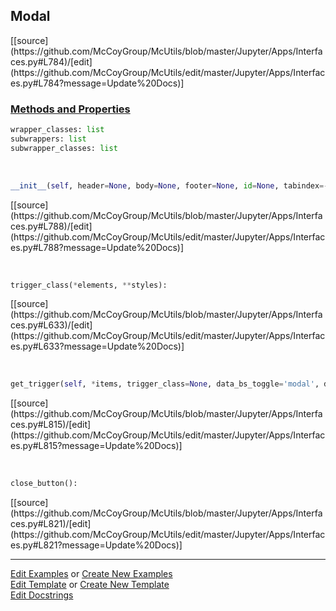 ## <a id="McUtils.Jupyter.Apps.Interfaces.Modal">Modal</a> 
<div class="docs-source-link" markdown="1">
[[source](https://github.com/McCoyGroup/McUtils/blob/master/Jupyter/Apps/Interfaces.py#L784)/[edit](https://github.com/McCoyGroup/McUtils/edit/master/Jupyter/Apps/Interfaces.py#L784?message=Update%20Docs)]
</div>



<div class="collapsible-section">
 <div class="collapsible-section collapsible-section-header" markdown="1">
 
### <a class="collapse-link" data-toggle="collapse" href="#methods">Methods and Properties</a> <a class="float-right" data-toggle="collapse" href="#methods"><i class="fa fa-chevron-down"></i></a>

 </div>
 <div class="collapsible-section collapsible-section-body collapse" id="methods" markdown="1">

```python
wrapper_classes: list
subwrappers: list
subwrapper_classes: list
```
<a id="McUtils.Jupyter.Apps.Interfaces.Modal.__init__" class="docs-object-method">&nbsp;</a> 
```python
__init__(self, header=None, body=None, footer=None, id=None, tabindex=-1, **attrs): 
```
<div class="docs-source-link" markdown="1">
[[source](https://github.com/McCoyGroup/McUtils/blob/master/Jupyter/Apps/Interfaces.py#L788)/[edit](https://github.com/McCoyGroup/McUtils/edit/master/Jupyter/Apps/Interfaces.py#L788?message=Update%20Docs)]
</div>

<a id="McUtils.Jupyter.JHTML.JHTML.JHTML.Bootstrap.Button" class="docs-object-method">&nbsp;</a> 
```python
trigger_class(*elements, **styles): 
```
<div class="docs-source-link" markdown="1">
[[source](https://github.com/McCoyGroup/McUtils/blob/master/Jupyter/Apps/Interfaces.py#L633)/[edit](https://github.com/McCoyGroup/McUtils/edit/master/Jupyter/Apps/Interfaces.py#L633?message=Update%20Docs)]
</div>

<a id="McUtils.Jupyter.Apps.Interfaces.Modal.get_trigger" class="docs-object-method">&nbsp;</a> 
```python
get_trigger(self, *items, trigger_class=None, data_bs_toggle='modal', data_bs_target=None, **attrs): 
```
<div class="docs-source-link" markdown="1">
[[source](https://github.com/McCoyGroup/McUtils/blob/master/Jupyter/Apps/Interfaces.py#L815)/[edit](https://github.com/McCoyGroup/McUtils/edit/master/Jupyter/Apps/Interfaces.py#L815?message=Update%20Docs)]
</div>

<a id="McUtils.Jupyter.Apps.Interfaces.Modal.close_button" class="docs-object-method">&nbsp;</a> 
```python
close_button(): 
```
<div class="docs-source-link" markdown="1">
[[source](https://github.com/McCoyGroup/McUtils/blob/master/Jupyter/Apps/Interfaces.py#L821)/[edit](https://github.com/McCoyGroup/McUtils/edit/master/Jupyter/Apps/Interfaces.py#L821?message=Update%20Docs)]
</div>

 </div>
</div>




___

[Edit Examples](https://github.com/McCoyGroup/McUtils/edit/gh-pages/ci/examples/McUtils/Jupyter/Apps/Interfaces/Modal.md) or 
[Create New Examples](https://github.com/McCoyGroup/McUtils/new/gh-pages/?filename=ci/examples/McUtils/Jupyter/Apps/Interfaces/Modal.md) <br/>
[Edit Template](https://github.com/McCoyGroup/McUtils/edit/gh-pages/ci/docs/McUtils/Jupyter/Apps/Interfaces/Modal.md) or 
[Create New Template](https://github.com/McCoyGroup/McUtils/new/gh-pages/?filename=ci/docs/templates/McUtils/Jupyter/Apps/Interfaces/Modal.md) <br/>
[Edit Docstrings](https://github.com/McCoyGroup/McUtils/edit/master/Jupyter/Apps/Interfaces.py#L784?message=Update%20Docs)
